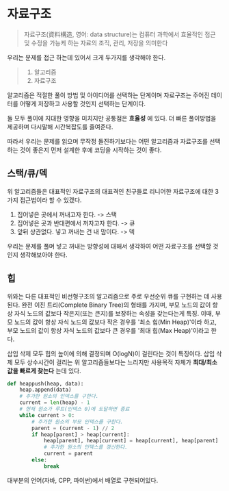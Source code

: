 # 자료구조
> 자료구조(資料構造, 영어: data structure)는 컴퓨터 과학에서 효율적인 접근 및 수정을 가능케 하는 자료의 조직, 관리, 저장을 의미한다

우리는 문제를 접근 하는데 있어서 크게 두가지를 생각해야 한다.  
> 1. 알고리즘 
> 2. 자료구조 

알고리즘은 적절한 풀이 방법 및 아이디어를 선택하는 단계이며 자료구조는 주어진 데이터를 어떻게 저장하고 사용할 것인지 선택하는 단계이다.  

둘 모두 풀이에 지대한 영향을 미치지만 공통점은 __효율성__ 에 있다. 더 빠른 풀이방법을 제공하며 다시말해 시간복잡도를 줄여준다.   

따라서 우리는 문제를 읽으며 무작정 돌진하기보다는 어떤 알고리즘과 자료구조를 선택하는 것이 좋은지 먼저 설계한 후에 코딩을 시작하는 것이 좋다.

## 스택/큐/덱
위 알고리즘들은 대표적인 자료구조의 대표격인 친구들로 리니어한 자료구조에 대한 3가지 접근법이라 할 수 있겠다. 

1. 집어넣은 곳에서 꺼내고자 한다. -> 스택
2. 집어넣은 곳과 반대편에서 꺼자고자 한다. -> 큐
3. 앞뒤 상관없다. 넣고 꺼내는 건 내 맘이다. -> 덱

우리는 문제를 풀며 넣고 꺼내는 방향성에 대해서 생각하여 어떤 자료구조를 선택할 것인지 생각해보아야 한다. 

## 힙 
위와는 다른 대표적인 비선형구조의 알고리즘으로 주로 우선순위 큐를 구현하는 데 사용된다. 완전 이진 트리(Complete Binary Tree)의 형태를 가지며, 부모 노드의 값이 항상 자식 노드의 값보다 작은지(또는 큰지)를 보장하는 속성을 갖는다는게 특징. 이때, 부모 노드의 값이 항상 자식 노드의 값보다 작은 경우를 '최소 힙(Min Heap)'이라 하고, 부모 노드의 값이 항상 자식 노드의 값보다 큰 경우를 '최대 힙(Max Heap)'이라고 한다.

삽입 삭제 모두 힙의 높이에 의해 결정되며 O(logN)이 걸린다는 것이 특징이다. 삽입 삭제 모두 상수시간이 걸리는 위 알고리즘들보다는 느리지만 사용목적 자체가 __최대/최소 값을 빠르게 찾는다__ 는데 있다. 


``` py
def heappush(heap, data):
    heap.append(data)
    # 추가한 원소의 인덱스를 구한다.
    current = len(heap) - 1
    # 현재 원소가 루트(인덱스 0)에 도달하면 종료
    while current > 0:
        # 추가한 원소의 부모 인덱스를 구한다.
        parent = (current - 1) // 2
        if heap[parent] > heap[current]:
            heap[parent], heap[current] = heap[current], heap[parent]
            # 추가한 원소의 인덱스를 갱신한다.
            current = parent
        else:
            break

```

대부분의 언어(자바, CPP, 파이썬)에서 배열로 구현되어있다.